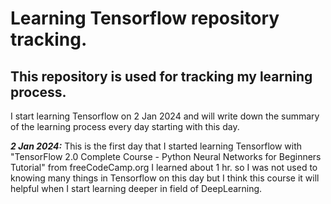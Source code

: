 # Learning Tensorflow repository tracking.
## This repository is used for tracking my learning process.
I start learning Tensorflow on 2 Jan 2024 and will write down the summary of the learning process every day starting with this day.

***2 Jan 2024:*** This is the first day that I started learning Tensorflow with "TensorFlow 2.0 Complete Course - Python Neural Networks for Beginners Tutorial" from freeCodeCamp.org I learned about 1 hr. so I was not used to knowing many things in Tensorflow on this day but I think this course it will helpful when I start learning deeper in field of DeepLearning.
